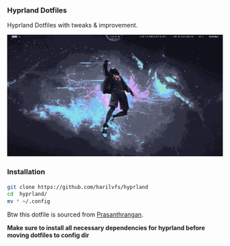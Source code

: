 ### Hyprland Dotfiles

Hyprland Dotfiles with tweaks & improvement.

![screenshot](/preview/241022_00h26m45s_screenshot.png)

### Installation

```bash
git clone https://github.com/harilvfs/hyprland 
cd  hyprland/
mv * ~/.config
```

Btw this dotfile is sourced from [Prasanthrangan](https://github.com/prasanthrangan/hyprdots).

**Make sure to install all necessary dependencies for hyprland before moving dotfiles to config dir**

